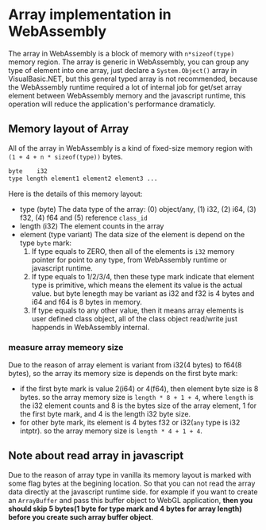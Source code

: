 # Array implementation in WebAssembly

The array in WebAssembly is a block of memory with ``n*sizeof(type)`` memory region. The array is generic in WebAssembly, you can group any type of element into one array, just declare a ``System.Object()`` array in VisualBasic.NET, but this general typed array is not recommended, because the WebAssembly runtime required a lot of internal job for get/set array element between WebAssembly memory and the javascript runtime, this operation will reduce the application's performance dramaticly. 

## Memory layout of Array

All of the array in WebAssembly is a kind of fixed-size memory region with ``(1 + 4 + n * sizeof(type))`` bytes.

```R
byte    i32                                      
type length element1 element2 element3 ...
```

Here is the details of this memory layout:

+ type (byte) The data type of the array: (0) object/any, (1) i32, (2) i64, (3) f32, (4) f64 and (5) reference ``class_id``
+ length (i32) The element counts in the array
+ element (type variant) The data size of the element is depend on the type ``byte`` mark:
   1. If type equals to ZERO, then all of the elements is ``i32`` memory pointer for point to any type, from WebAssembly runtime or javascript runtime.
   2. If type equals to 1/2/3/4, then these type mark indicate that element type is primitive, which means the element its value is the actual value. but byte lenegth may be variant as i32 and f32 is 4 bytes and i64 and f64 is 8 bytes in memory. 
   3. If type equals to any other value, then it means array elements is user defined class object, all of the class object read/write just happends in WebAssembly internal.

### measure array memeory size

Due to the reason of array element is variant from i32(4 bytes) to f64(8 bytes), so the array its memory size is depends on the first byte mark:

+ if the first byte mark is value 2(i64) or 4(f64), then element byte size is 8 bytes. so the array memory size is ``length * 8 + 1 + 4``, where ``length`` is the i32 element counts and 8 is the bytes size of the array element, 1 for the first byte mark, and 4 is the length i32 byte size.
+ for other byte mark, its element is 4 bytes f32 or i32(``any`` type is i32 intptr). so the array memory size is ``length * 4 + 1 + 4``.   

## Note about read array in javascript

Due to the reason of array type in vanilla its memory layout is marked with some flag bytes at the begining location. So that you can not read the array data directly at the javascript runtime side. for example if you want to create an ``ArrayBuffer`` and pass this buffer object to WebGL application, **then you should skip 5 bytes(1 byte for type mark and 4 bytes for array length) before you create such array buffer object**.

